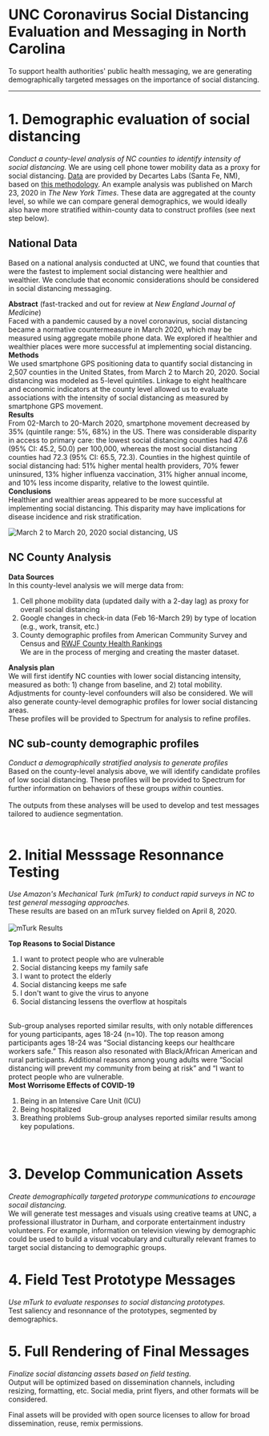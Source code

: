 # UNC Coronavirus Social Distancing Evaluation and Messaging in North Carolina

To support health authorities' public health messaging, we are generating demographically targeted messages on the importance of social distancing. 

----

# 1. Demographic evaluation of social distancing
*Conduct a county-level analysis of NC counties to identify intensity of social distancing.*
We are using cell phone tower mobility data as a proxy for social distancing. [Data](https://github.com/descarteslabs/DL-COVID-19) are provided by Decartes Labs (Santa Fe, NM), based on [this methodology](https://www.descarteslabs.com/wp-content/uploads/2020/03/mobility-v097.pdf). An example analysis was published on March 23, 2020 in *The New York Times*. These data are aggregated at the county level, so while we can compare general demographics, we would ideally also have more stratified within-county data to construct profiles (see next step below).

## National Data
Based on a national analysis conducted at UNC, we found that counties that were the fastest to implement social distancing were healthier and wealthier. We conclude that economic considerations should be considered in social distancing messaging.<br>

**Abstract** (fast-tracked and out for review at *New England Journal of Medicine*)<br>
Faced with a pandemic caused by a novel coronavirus, social distancing became a normative countermeasure in March 2020, which may be measured using aggregate mobile phone data. We explored if healthier and wealthier places were more successful at implementing social distancing.<br>
**Methods**<br>
We used smartphone GPS positioning data to quantify social distancing in 2,507 counties in the United States, from March 2 to March 20, 2020. Social distancing was modeled as 5-level quintiles. Linkage to eight healthcare and economic indicators at the county level allowed us to evaluate associations with the intensity of social distancing as measured by smartphone GPS movement. <br>
**Results**<br>
From 02-March to 20-March 2020, smartphone movement decreased by 35% (quintile range: 5%, 68%) in the US. There was considerable disparity in access to primary care: the lowest social distancing counties had 47.6 (95% CI: 45.2, 50.0) per 100,000, whereas the most social distancing counties had 72.3 (95% CI: 65.5, 72.3). Counties in the highest quintile of social distancing had: 51% higher mental health providers, 70% fewer uninsured, 13% higher influenza vaccination, 31% higher annual income, and 10% less income disparity, relative to the lowest quintile.<br>
**Conclusions**<br>
Healthier and wealthier areas appeared to be more successful at implementing social distancing. This disparity may have implications for disease incidence and risk stratification.<br>

![March 2 to March 20, 2020 social distancing, US](https://opioiddatalab.github.io/covidnc/figure1.png)

## NC County Analysis
**Data Sources**<br>
In this county-level analysis we will merge data from:
1. Cell phone mobility data (updated daily with a 2-day lag) as proxy for overall social distancing
2. Google changes in check-in data (Feb 16-March 29) by type of location (e.g., work, transit, etc.)
3. County demographic profiles from American Community Survey and Census and [RWJF County Health Rankings](https://www.countyhealthrankings.org/sites/default/files/media/document/DataDictionary_2020_2.pdf)
<br>We are in the process of merging and creating the master dataset.

**Analysis plan**<br>
We will first identify NC counties with lower social distancing intensity, measured as both: 1) change from baseline, and 2) total mobility. Adjustments for county-level confounders will also be considered. We will also generate county-level demographic profiles for lower social distancing areas.
<br>
These profiles will be provided to Spectrum for analysis to refine profiles.
<br>
## NC sub-county demographic profiles
*Conduct a demographically stratified analysis to generate profiles*<br>
Based on the county-level analysis above, we will identify candidate profiles of low social distancing. These profiles will be provided to Spectrum for further information on behaviors of these groups *within* counties.<br>
<br>
The outputs from these analyses will be used to develop and test messages tailored to audience segmentation.<br>
<br>

# 2. Initial Messsage Resonnance Testing
*Use Amazon's Mechanical Turk (mTurk) to conduct rapid surveys in NC to test general messaging approaches.*<br>
These results are based on an mTurk survey fielded on April 8, 2020.<br>
<br>
![mTurk Results](https://opioiddatalab.github.io/covidnc/firstresultstable.png)

**Top Reasons to Social Distance**
1. I want to protect people who are vulnerable
2. Social distancing keeps my family safe
3. I want to protect the elderly
4. Social distancing keeps me safe
5. I don't want to give the virus to anyone
6. Social distancing lessens the overflow at hospitals

<br>Sub-group analyses reported similar results, with only notable differences for young participants, ages 18-24 (n=10). The top reason among participants ages 18-24 was “Social distancing keeps our healthcare workers safe.” This reason also resonated with Black/African American and rural participants. Additional reasons among young adults were “Social distancing will prevent my community from being at risk” and “I want to protect people who are vulnerable.
<br>
**Most Worrisome Effects of COVID-19**
1. Being in an Intensive Care Unit (ICU)
2. Being hospitalized
3. Breathing problems
Sub-group analyses reported similar results among key populations.
<br>

# 3. Develop Communication Assets
*Create demographically targeted protorype communications to encourage socail distancing.*<br>
We will generate test messages and visuals using creative teams at UNC, a professional illustrator in Durham, and corporate entertainment industry volunteers. For example, information on television viewing by demographic could be used to build a visual vocabulary and culturally relevant frames to target social distancing to demographic groups.
<br>

# 4. Field Test Prototype Messages
*Use mTurk to evaluate responses to social distancing prototypes.*<br>
Test saliency and resonnance of the prototypes, segmented by demographics.
<br>

# 5. Full Rendering of Final Messages
*Finalize social distancing assets based on field testing.*<br>
Output will be optimized based on dissemination channels, including resizing, formatting, etc. Social media, print flyers, and other formats will be considered.<br>

Final assets will be provided with open source licenses to allow for broad dissemination, reuse, remix permissions.<br>


